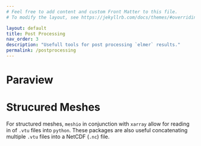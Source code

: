 ```yaml
---
# Feel free to add content and custom Front Matter to this file.
# To modify the layout, see https://jekyllrb.com/docs/themes/#overriding-theme-defaults

layout: default
title: Post Processing
nav_order: 3
description: "Usefull tools for post processing `elmer` results."
permalink: /postprocessing
---
```


# Paraview

# Strucured Meshes

For structured meshes, `meshio` in conjunction with `xarray` allow for reading in
of `.vtu` files into `python`. These packages are also useful concatenating multiple
`.vtu` files into a NetCDF (`.nc`) file.
